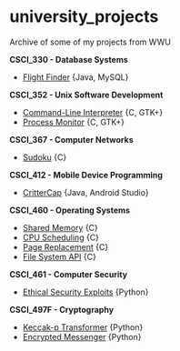 # university_projects
Archive of some of my projects from WWU

**CSCI_330 - Database Systems**
- [Flight Finder](/csci330/flight_finder) {Java, MySQL}

**CSCI_352 - Unix Software Development**
- [Command-Line Interpreter](/csci352/cli) {C, GTK+}
- [Process Monitor](/csci352/procmonit) {C, GTK+}

**CSCI_367 - Computer Networks**
- [Sudoku](/csci367/sudoku) {C}

**CSCI_412 - Mobile Device Programming**
- [CritterCap](/csci412/CritterCap) {Java, Android Studio}

**CSCI_460 - Operating Systems**
- [Shared Memory](/csci460/shared_memory) {C}
- [CPU Scheduling](/csci460/cpu_scheduling) {C}
- [Page Replacement](/csci460/page_replacement) {C}
- [File System API](/csci460/file_system) {C}

**CSCI_461 - Computer Security**
- [Ethical Security Exploits](/csci461) {Python}

**CSCI_497F - Cryptography**
- [Keccak-p Transformer](/csci497f/keccak-p) {Python}
- [Encrypted Messenger](/csci497f/encrypted-messenger) {Python}

